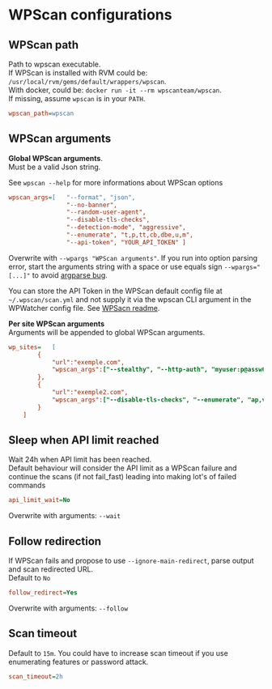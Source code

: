 # WPScan configurations

## WPScan path
Path to wpscan executable.   
If WPScan is installed with RVM could be: `/usr/local/rvm/gems/default/wrappers/wpscan`.  
With docker, could be: `docker run -it --rm wpscanteam/wpscan`.  
If missing, assume `wpscan` is in your `PATH`.  

```ini
wpscan_path=wpscan
```
## WPScan arguments
**Global WPScan arguments**.  
Must be a valid Json string.  
<!-- Set `"--format","json"` to use Json parsing feature.  
The list of warnings, alerts and infos might differ when using json  
    Email outpout will be more concice.   
    But not all informations are logged.   
Using `"--format", "cli"` will parse full WPScan output with [!] etc  
    Logs all informations   -->

See `wpscan --help` for more informations about WPScan options  
```ini
wpscan_args=[   "--format", "json",
                "--no-banner",
                "--random-user-agent", 
                "--disable-tls-checks",
                "--detection-mode", "aggressive",
                "--enumerate", "t,p,tt,cb,dbe,u,m",
                "--api-token", "YOUR_API_TOKEN" ]
```
Overwrite with `--wpargs "WPScan arguments"`. If you run into option parsing error, start the arguments string with a space or use equals sign `--wpargs="[...]"` to avoid [argparse bug](https://stackoverflow.com/questions/16174992/cant-get-argparse-to-read-quoted-string-with-dashes-in-it?noredirect=1&lq=1).

You can store the API Token in the WPScan default config file at `~/.wpscan/scan.yml` and not supply it via the wpscan CLI argument in the WPWatcher config file. See [WPSacn readme](https://github.com/wpscanteam/wpscan#save-api-token-in-a-file).

**Per site WPScan arguments**  
Arguments will be appended to global WPScan arguments.  
```ini
wp_sites=   [
        {   
            "url":"exemple.com",
            "wpscan_args":["--stealthy", "--http-auth", "myuser:p@assw0rD"]
        },
        {   
            "url":"exemple2.com",
            "wpscan_args":["--disable-tls-checks", "--enumerate", "ap,vt,tt,cb,dbe,u,m"]
        }
    ]
```
## Sleep when API limit reached
Wait 24h when API limit has been reached.  
Default behaviour will consider the API limit as a WPScan failure and continue the scans (if not fail_fast) leading into making lot's of failed commands
```ini
api_limit_wait=No
```
Overwrite with arguments: `--wait`

## Follow redirection
If WPScan fails and propose to use `--ignore-main-redirect`, parse output and scan redirected URL.   
Default to `No`   
```ini
follow_redirect=Yes
```
Overwrite with arguments: `--follow`

## Scan timeout  
Default to `15m`. You could have to increase scan timeout if you use enumerating features or password attack. 
```ini
scan_timeout=2h
```
